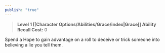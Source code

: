 ```yaml
---
publish: "true"
---
```

> **Level 1 [[Character Options/Abilities/Grace/index|Grace]] Ability**
> **Recall Cost:** 0

Spend a Hope to gain advantage on a roll to deceive or trick someone into believing a lie you tell them.
